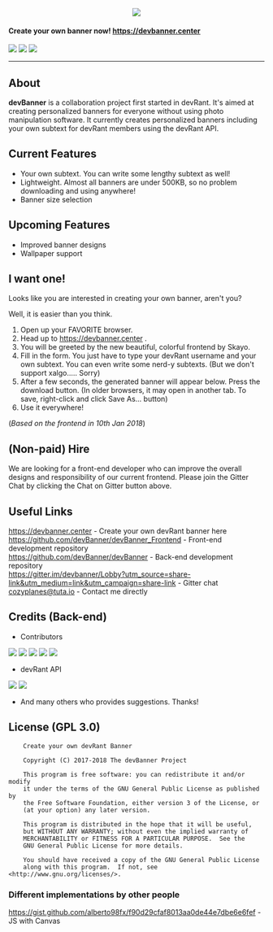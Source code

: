 
<p align="center"><img src="https://i.imgur.com/fHiT4OO.png"/></p> 

<!--<h2 align="center"><b>devBanner</b></h2>
<h4 align="center">Create your own devRant Banner now!</h4>
<h4 align="center">https://devbanner.center</h4>-->

#### Create your own banner now! https://devbanner.center

<p align="center">

  [<img src="https://img.shields.io/github/issues/devBanner/devBanner.svg?style=for-the-badge">](https://github.com/devBanner/devBanner/issues)
  [<img src="https://img.shields.io/github/issues-pr/devBanner/devBanner.svg?style=for-the-badge">](https://github.com/devBanner/devBanner/pulls)
  [<img src="https://img.shields.io/gitter/room/devBanner/devBanner.svg?style=for-the-badge">](https://gitter.im/devbanner/Lobby?utm_source=share-link&utm_medium=link&utm_campaign=share-link)
  
</p>

----

## About
**devBanner** is a collaboration project first started in devRant. It's aimed at creating personalized banners for everyone without using photo manipulation software. It currently creates personalized banners including your own subtext for devRant members using the devRant API.

## Current Features
- Your own subtext. You can write some lengthy subtext as well!
- Lightweight. Almost all banners are under 500KB, so no problem downloading and using anywhere!
- Banner size selection

## Upcoming Features
- Improved banner designs
- Wallpaper support

## I want one!
Looks like you are interested in creating your own banner, aren't you?

Well, it is easier than you think.

1. Open up your FAVORITE browser.
2. Head up to https://devbanner.center .
3. You will be greeted by the new beautiful, colorful frontend by Skayo.
4. Fill in the form. You just have to type your devRant username and your own subtext. You can even write some nerd-y subtexts. (But we don't support xalgo..... Sorry)
5. After a few seconds, the generated banner will appear below. Press the download button. (In older browsers, it may open in another tab. To save, right-click and click Save As... button)
6. Use it everywhere!

(*Based on the frontend in 10th Jan 2018*)

## (Non-paid) Hire
We are looking for a front-end developer who can improve the overall designs and responsibility of our current frontend. Please join the Gitter Chat by clicking the Chat on Gitter button above.

## Useful Links
https://devbanner.center - Create your own devRant banner here    
https://github.com/devBanner/devBanner_Frontend - Front-end development repository      
https://github.com/devBanner/devBanner - Back-end development repository    
https://gitter.im/devbanner/Lobby?utm_source=share-link&utm_medium=link&utm_campaign=share-link - Gitter chat    
<cozyplanes@tuta.io> - Contact me directly


## Credits (Back-end)

- Contributors

[<img src="https://img.shields.io/badge/contributor-Kimmax-brightgreen.svg?style=for-the-badge">](https://github.com/Kimmax) 
[<img src="https://img.shields.io/badge/contributor-cozyplanes-blue.svg?style=for-the-badge">](https://github.com/cozyplanes) 
[<img src="https://img.shields.io/badge/contributor-Mitch528-yellow.svg?style=for-the-badge">](https://github.com/Mitch528) 
[<img src="https://img.shields.io/badge/contributor-JakubSteplowski-orange.svg?style=for-the-badge">](https://github.com/JakubSteplowski) 
[<img src="https://img.shields.io/badge/contributor-Etnath-red.svg?style=for-the-badge">](https://github.com/Etnath)

- devRant API

[<img src="https://img.shields.io/badge/devRant%20API-dfox-lightgrey.svg?style=for-the-badge">](https://devrant.com/users/dfox)
[<img src="https://img.shields.io/badge/devRant%20Avatar-trogus-lightgrey.svg?style=for-the-badge">](https://devrant.com/users/trogus)

- And many others who provides suggestions. Thanks!



## License (GPL 3.0)

```
    Create your own devRant Banner
    
    Copyright (C) 2017-2018 The devBanner Project

    This program is free software: you can redistribute it and/or modify
    it under the terms of the GNU General Public License as published by
    the Free Software Foundation, either version 3 of the License, or
    (at your option) any later version.

    This program is distributed in the hope that it will be useful,
    but WITHOUT ANY WARRANTY; without even the implied warranty of
    MERCHANTABILITY or FITNESS FOR A PARTICULAR PURPOSE.  See the
    GNU General Public License for more details.

    You should have received a copy of the GNU General Public License
    along with this program.  If not, see <http://www.gnu.org/licenses/>.
```


### Different implementations by other people
https://gist.github.com/alberto98fx/f90d29cfaf8013aa0de44e7dbe6e6fef - JS with Canvas
